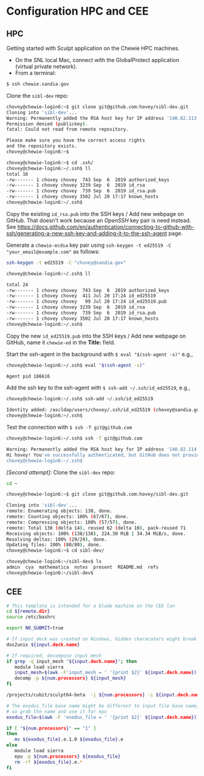 # Configuration HPC and CEE

## HPC

Getting started with Sculpt application on the Chewie HPC machines.  

* On the SNL local Mac, connect with the GlobalProtect application (virtual private network).
* From a terminal:

```bash
$ ssh chewie.sandia.gov
```

Clone the `sibl-dev` repo:

```bash
chovey@chewie-login6:~$ git clone git@github.com:hovey/sibl-dev.git
Cloning into 'sibl-dev'...
Warning: Permanently added the RSA host key for IP address '140.82.113.4' to the list of known hosts.
Permission denied (publickey).
fatal: Could not read from remote repository.

Please make sure you have the correct access rights
and the repository exists.
chovey@chewie-login6:~$

chovey@chewie-login6:~$ cd .ssh/
chovey@chewie-login6:~/.ssh$ ll
total 16
-rw------- 1 chovey chovey  743 Sep  6  2019 authorized_keys
-rw------- 1 chovey chovey 3239 Sep  6  2019 id_rsa
-rw------- 1 chovey chovey  739 Sep  6  2019 id_rsa.pub
-rw------- 1 chovey chovey 3502 Jul 20 17:17 known_hosts
chovey@chewie-login6:~/.ssh$
```

Copy the existing `id_rsa.pub` into the SSH keys / Add new webpage on GitHub.
That doesn't work because an *OpenSSH* key pair is need instead.  
See https://docs.github.com/en/authentication/connecting-to-github-with-ssh/generating-a-new-ssh-key-and-adding-it-to-the-ssh-agent
page.

Generate a `chewie-ecdsa` key pair using `ssh-keygen -t ed25519 -C "your_email@example.com"` as follows:

```bash
ssh-keygen -t ed25519 -C "chovey@sandia.gov"

chovey@chewie-login6:~/.ssh$ ll

total 24
-rw------- 1 chovey chovey  743 Sep  6  2019 authorized_keys
-rw------- 1 chovey chovey  411 Jul 20 17:24 id_ed25519
-rw------- 1 chovey chovey   99 Jul 20 17:24 id_ed25519.pub
-rw------- 1 chovey chovey 3239 Sep  6  2019 id_rsa
-rw------- 1 chovey chovey  739 Sep  6  2019 id_rsa.pub
-rw------- 1 chovey chovey 3502 Jul 20 17:17 known_hosts
chovey@chewie-login6:~/.ssh$
```

Copy the new `id_ed25519.pub` into the SSH keys / Add new webpage on GitHub, 
name it `chewie-ed` in the **Title:** field.

Start the ssh-agent in the background with `$ eval "$(ssh-agent -s)"` e.g.,

```bash
chovey@chewie-login6:~/.ssh$ eval "$(ssh-agent -s)"

Agent pid 186616
```

Add the ssh key to the ssh-agent with `$ ssh-add ~/.ssh/id_ed25519`, e.g.,

```bash
chovey@chewie-login6:~/.ssh$ ssh-add ~/.ssh/id_ed25519

Identity added: /ascldap/users/chovey/.ssh/id_ed25519 (chovey@sandia.gov)
chovey@chewie-login6:~/.ssh$
```

Test the connection with `$ ssh -T git@github.com`

```bash
chovey@chewie-login6:~/.ssh$ ssh -T git@github.com

Warning: Permanently added the RSA host key for IP address '140.82.114.4' to the list of known hosts.
Hi hovey! You've successfully authenticated, but GitHub does not provide shell access.
chovey@chewie-login6:~/.ssh$
```

*[Second attempt]:* Clone the `sibl-dev` repo:

```bash
cd ~

chovey@chewie-login6:~$ git clone git@github.com:hovey/sibl-dev.git

Cloning into 'sibl-dev'...
remote: Enumerating objects: 138, done.
remote: Counting objects: 100% (67/67), done.
remote: Compressing objects: 100% (57/57), done.
remote: Total 138 (delta 14), reused 62 (delta 10), pack-reused 71
Receiving objects: 100% (138/138), 224.30 MiB | 34.34 MiB/s, done.
Resolving deltas: 100% (29/29), done.
Updating files: 100% (80/80), done.
chovey@chewie-login6:~$ cd sibl-dev/

chovey@chewie-login6:~/sibl-dev$ ls
admin  cya  mathematica  notes  present  README.md  refs
chovey@chewie-login6:~/sibl-dev$
```

## CEE

```bash
# This template is intended for a blade machine on the CEE lan
cd ${remote.dir}
source /etc/bashrc

export NO_SUBMIT=true

# If input deck was created on Windows, hidden characaters might break the awk command
dos2unix ${input.deck.name}

# If required, decompose input mesh
if grep -q input_mesh "${input.deck.name}"; then
   module load sierra
   input_mesh=$(awk -F'input_mesh = ' '{print $2}' ${input.deck.name})
   decomp -p ${num.processors} ${input_mesh}
fi

/projects/cubit/sculpt64-beta  -j ${num.processors} -i ${input.deck.name} > ${timestamp}.log

# The exodus_file base name might be different to input file base name,
# so grab the name and use it for epu
exodus_file=$(awk -F 'exodus_file = ' '{print $2}' ${input.deck.name})

if [ "${num.processors}" == "1" ]
then
   mv ${exodus_file}.e.1.0 ${exodus_file}.e
else
   module load sierra
   epu -p ${num.processors} ${exodus_file}
   rm -rf ${exodus_file}.e.*
fi
```
